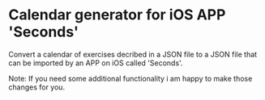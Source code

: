 # Calendar generator for iOS APP 'Seconds'

Convert a calendar of exercises decribed in a JSON file to a JSON file that can be
imported by an APP on iOS called 'Seconds'.

Note: If you need some additional functionality i am happy to make those changes for you.
